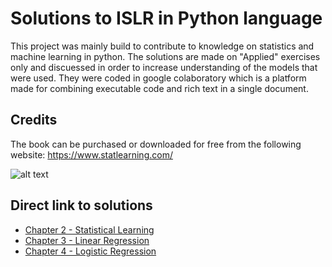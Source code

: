 # Solutions to ISLR in Python language

This project was mainly build to contribute to knowledge on statistics and machine learning in python. The solutions are made on "Applied" exercises only and discuessed in order to increase understanding of the models that were used. They were coded in google colaboratory which is a platform made for combining executable code and rich text in a single document. 


## Credits
The book can be purchased or downloaded for free from the following website: https://www.statlearning.com/ 

![alt text](https://images-na.ssl-images-amazon.com/images/I/41pP5+SAv-L._SY344_BO1,204,203,200_.jpg)


## Direct link to solutions

- [Chapter 2 - Statistical Learning](https://github.com/MojtabaSr/Solution-to-an-Introduction-to-statistical-learning-in-python/blob/main/Statistical%20Learning-chapter%202.ipynb)
- [Chapter 3 - Linear Regression](https://github.com/MojtabaSr/Solution-to-an-Introduction-to-statistical-learning-in-python/blob/main/Linear%20Regression_Chapter%203.ipynb)
- [Chapter 4 - Logistic Regression](https://github.com/MojtabaSr/Solution-to-an-Introduction-to-statistical-learning-in-python/blob/main/Logistic%20Regression_Chapter%204.ipynb)
